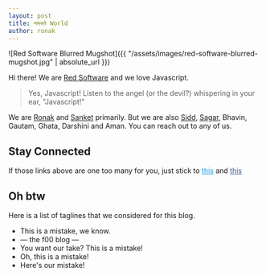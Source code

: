 ```yaml
---
layout: post
title: नमस्ते World
author: ronak
---
```

![Red Software Blurred Mugshot]({{ "/assets/images/red-software-blurred-mugshot.jpg" | absolute_url }})

Hi there! We are [Red Software](http://redsoftware.in) and we love Javascript.

> Yes, Javascript! Listen to the angel (or the devil?) whispering in your ear, "Javascript!"

We are [Ronak](https://twitter.com/fooburr) and [Sanket](https://twitter.com/3sanket3) primarily. But we are also [Sidd](https://in.linkedin.com/in/sagarsiddhpura), [Sagar](https://in.linkedin.com/in/sagarraythatha), Bhavin, Gautam, Ghata, Darshini and Aman. You can reach out to any of us.

## Stay Connected

If those links above are one too many for you, just stick to <a href="https://twitter.com/redsoftwarein" style="color: #1da1f2">this<i style="vertical-align: super;" class="fa fa-twitter"></i></a> and <a href="https://facebook.com/redsoftwarein" style="color: #3b5998">this<i style="vertical-align: super;" class="fa fa-facebook"></i></a>

## Oh btw

Here is a list of taglines that we considered for this blog.

- This is a mistake, we know.
- — the f00 blog —
- You want our take? This is a mistake!
- Oh, this is a mistake!
- Here's our mistake!

<script src="https://use.fontawesome.com/c006e30bdd.js"></script>